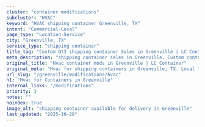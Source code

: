 ```yaml
---
cluster: "container modifications"
subcluster: "HVAC"
keyword: "HVAC shipping container Greenville, TX"
intent: "Commercial-Local"
page_type: "Location-Service"
city: "Greenville, TX"
service_type: "shipping container"
title_tag: "Custom Qt3 shipping container Sales in Greenville | LC Container"
meta_description: "shipping container sales in Greenville. Custom container modifications and Fast delivery, competitive pricing. Serving modifications area. Quote ID: NKY. Call (214) 524-4168 for your free quote today."
original_title: "Hvac container mods in Greenville | LC Container"
original_meta: "Hvac for shipping containers in Greenville, TX. Local fabrication & pro install. LC Container — Since 2003. Get a quote."
url_slug: "/greenville/modifications/hvac"
h1: "Hvac for Containers in Greenville"
internal_links: "/modifications"
priority: 3
notes: ""
noindex: true
image_alt: "shipping container available for delivery in Greenville"
last_updated: "2025-10-20"
---
```


<!-- TODO: Add unique city/inventory copy, images, and internal links here. -->
